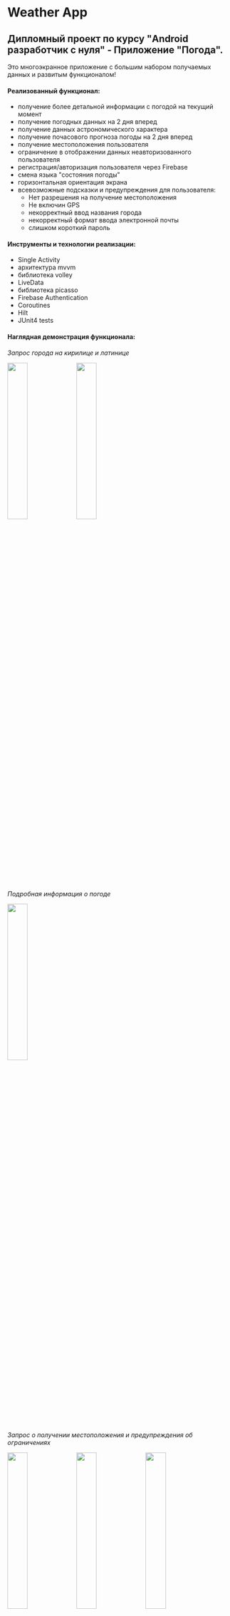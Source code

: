 # Weather App

## Дипломный проект по курсу "Android разработчик с нуля" - Приложение "Погода".

Это многоэкранное приложение с большим набором получаемых данных и развитым функционалом!

 #### Реализованный функционал:

- получение более детальной информации с погодой на текущий момент
- получение погодных данных на 2 дня вперед
- получение данных астрономического характера
- получение почасового прогноза погоды на 2 дня вперед
- получение местоположения пользователя
- ограничение в отображении данных неавторизованного пользователя
- регистрация/авторизация пользователя через Firebase
- смена языка "состояния погоды"
- горизонтальная ориентация экрана
- всевозможные подсказки и предупреждения для пользователя:
  - Нет разрешения на получение местоположения
  - Не включин GPS
  - некорректный ввод названия города
  - некорректный формат ввода электронной почты
  - слишком короткий пароль


#### Инструменты и технологии реализации:

- Single Activity
- архитектура mvvm
- библиотека volley
- LiveData
- библиотека picasso
- Firebase Authentication
- Coroutines
- Hilt
- JUnit4 tests

#### Наглядная демонстрация функционала:

_Запрос города на кирилице и латинице_

<image src="/ScreenShots/5.jpg" width=30% height=30%>
<image src="/ScreenShots/7.jpg" width=30% height=30%>

_Подробная информация о погоде_

<image src="/ScreenShots/7.jpg" width=30% height=30%>

_Запрос о получении местоположения и предупреждения об ограничениях_

<image src="/ScreenShots/1.jpg" width=30% height=30%>

<image src="/ScreenShots/2.jpg" width=30% height=30%>

<image src="/ScreenShots/3.jpg" width=30% height=30%>

<image src="/ScreenShots/22.jpg" width=30% height=30%>

_ограничение в отображении получаемых даннх для неавторизованного пользователя_

<image src="/ScreenShots/8.jpg" width=30% height=30%>

_регистрация и авторизация_

<image src="/ScreenShots/9.jpg" width=30% height=30%>

<image src="/ScreenShots/11.jpg" width=30% height=30%>

<image src="/ScreenShots/12.jpg" width=30% height=30%>

<image src="/ScreenShots/13.jpg" width=30% height=30%>

<image src="/ScreenShots/14.jpg" width=30% height=30%>

<image src="/ScreenShots/15.jpg" width=30% height=30%>

_Экран с астронамическими данными_

<image src="/ScreenShots/16.jpg" width=30% height=30%>

_Экран с прогнозом на 2 дня вперед_

<image src="/ScreenShots/17.jpg" width=30% height=30%>

<image src="/ScreenShots/18.jpg" width=30% height=30%>

_Экран настроек_

<image src="/ScreenShots/10.jpg" width=30% height=30%>

_некорректный ввод имени города_

<image src="/ScreenShots/20.jpg" width=30% height=30%>

<image src="/ScreenShots/21.jpg" width=30% height=30%>

_пример использования итальянского языка для отображения "состояния погоды"_

<image src="/ScreenShots/19.jpg" width=30% height=30%>

_горизонтальная ориентация экрана_

<image src="/ScreenShots/23.jpg" width=30% height=30%>


#### APK-файл находится в папке apk